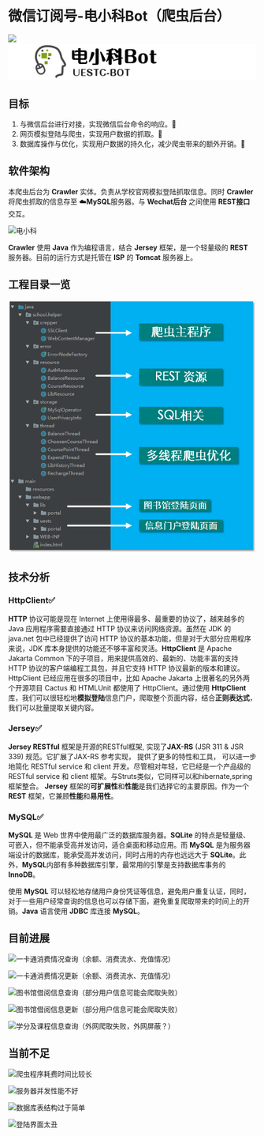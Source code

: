 # 微信订阅号-电小科Bot（爬虫后台）



![](https://img.shields.io/badge/version-1.0.0-brightgreen.svg)![logo](../resources/logo.png)

## 目标

1. 与微信后台进行对接，实现微信后台命令的响应。:mega:
2. 网页模拟登陆与爬虫，实现用户数据的抓取。:memo:
3. 数据库操作与优化，实现用户数据的持久化，减少爬虫带来的额外开销。:flags:

## 软件架构

本爬虫后台为 **Crawler** 实体。负责从学校官网模拟登陆抓取信息。同时 **Crawler** 将爬虫抓取的信息存至 :cloud:**MySQL**服务器。与 **Wechat后台** 之间使用 **REST接口** 交互。

![电小科](../resources电小科.png)

**Crawler** 使用 **Java** 作为编程语言，结合 **Jersey** 框架，是一个轻量级的 **REST** 服务器。目前的运行方式是托管在 **ISP** 的 **Tomcat** 服务器上。

## 工程目录一览

![](../resources/directory.png)



## 技术分析

### HttpClient:white_check_mark:

**HTTP** 协议可能是现在 Internet 上使用得最多、最重要的协议了，越来越多的 Java 应用程序需要直接通过 HTTP 协议来访问网络资源。虽然在 JDK 的 java.net 包中已经提供了访问 HTTP 协议的基本功能，但是对于大部分应用程序来说，JDK 库本身提供的功能还不够丰富和灵活。**HttpClient** 是 Apache Jakarta Common 下的子项目，用来提供高效的、最新的、功能丰富的支持 HTTP 协议的客户端编程工具包，并且它支持 HTTP 协议最新的版本和建议。HttpClient 已经应用在很多的项目中，比如 Apache Jakarta 上很著名的另外两个开源项目 Cactus 和 HTMLUnit 都使用了 HttpClient。通过使用 **HttpClient** 库，我们可以很轻松地**模拟登陆**信息门户，爬取整个页面内容，结合**正则表达式**，我们可以批量提取关键内容。

### Jersey:white_check_mark:

**Jersey RESTful** 框架是开源的RESTful框架, 实现了**JAX-RS** (JSR 311 & JSR 339) 规范。它扩展了JAX-RS 参考实现， 提供了更多的特性和工具， 可以进一步地简化 RESTful service 和 client 开发。尽管相对年轻，它已经是一个产品级的 RESTful service 和 client 框架。与Struts类似，它同样可以和hibernate,spring框架整合。 **Jersey** 框架的**可扩展性**和**性能**是我们选择它的主要原因。作为一个 **REST** 框架，它兼顾**性能**和**易用性**。

### MySQL:white_check_mark:

**MySQL** 是 Web 世界中使用最广泛的数据库服务器。**SQLite** 的特点是轻量级、可嵌入，但不能承受高并发访问，适合桌面和移动应用。而 **MySQL** 是为服务器端设计的数据库，能承受高并发访问，同时占用的内存也远远大于 **SQLite**。此外，**MySQL**内部有多种数据库引擎，最常用的引擎是支持数据库事务的**InnoDB**。

使用 **MySQL** 可以轻松地存储用户身份凭证等信息，避免用户重复认证，同时，对于一些用户经常查询的信息也可以存储下面，避免重复爬取带来的时间上的开销。**Java** 语言使用 **JDBC** 库连接 **MySQL**。

## 目前进展

![](https://img.shields.io/badge/progress-100-brightgreen.svg)一卡通消费情况查询（余额、消费流水、充值情况）

![](https://img.shields.io/badge/progress-100-brightgreen.svg)一卡通消费情况更新（余额、消费流水、充值情况）

![](https://img.shields.io/badge/progress-90-green.svg)图书馆借阅信息查询（部分用户信息可能会爬取失败）

![](https://img.shields.io/badge/progress-90-green.svg)图书馆借阅信息更新（部分用户信息可能会爬取失败）

![](https://img.shields.io/badge/progress-80-yellow.svg)学分及课程信息查询（外网爬取失败，外网屏蔽？）

## 当前不足

![](https://img.shields.io/badge/deficiency-unmet-red.svg)爬虫程序耗费时间比较长

![](https://img.shields.io/badge/deficiency-unmet-red.svg)服务器并发性能不好

![](https://img.shields.io/badge/deficiency-unmet-red.svg)数据库表结构过于简单

![](https://img.shields.io/badge/deficiency-unmet-red.svg)登陆界面太丑
